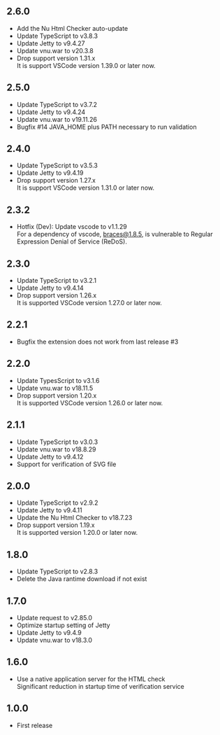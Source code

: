 ## 2.6.0
* Add the Nu Html Checker auto-update
* Update TypeScript to v3.8.3
* Update Jetty to v9.4.27
* Update vnu.war to v20.3.8
* Drop support version 1.31.x  
  It is support VSCode version 1.39.0 or later now.

## 2.5.0
* Update TypeScript to v3.7.2
* Update Jetty to v9.4.24
* Update vnu.war to v19.11.26
* Bugfix #14 JAVA_HOME plus PATH necessary to run validation

## 2.4.0
* Update TypeScript to v3.5.3
* Update Jetty to v9.4.19
* Drop support version 1.27.x  
  It is support VSCode version 1.31.0 or later now.

## 2.3.2
* Hotfix (Dev): Update vscode to v1.1.29  
  For a dependency of vscode, braces@1.8.5, is vulnerable to Regular Expression Denial of Service (ReDoS).

## 2.3.0
* Update TypeScript to v3.2.1
* Update Jetty to v9.4.14
* Drop support version 1.26.x  
  It is supported VSCode version 1.27.0 or later now.

## 2.2.1
* Bugfix the extension does not work from last release #3

## 2.2.0
* Update TypesScript to v3.1.6
* Update vnu.war to v18.11.5
* Drop support version 1.20.x  
  It is supported VSCode version 1.26.0 or later now.

## 2.1.1
* Update TypeScript to v3.0.3
* Update vnu.war to v18.8.29
* Update Jetty to v9.4.12
* Support for verification of SVG file

## 2.0.0
* Update TypeScript to v2.9.2
* Update Jetty to v9.4.11
* Update the Nu Html Checker to v18.7.23
* Drop support version 1.19.x  
  It is supported version 1.20.0 or later now.

## 1.8.0
* Update TypeScript to v2.8.3
* Delete the Java rantime download if not exist

## 1.7.0
* Update request to v2.85.0
* Optimize startup setting of Jetty
* Update Jetty to v9.4.9
* Update vnu.war to v18.3.0

## 1.6.0
* Use a native application server for the HTML check  
  Significant reduction in startup time of verification service

## 1.0.0
* First release
